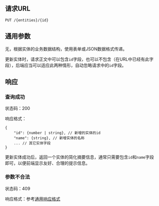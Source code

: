 ## 请求URL

    PUT /{entities}/{id}

## 通用参数

无，根据实体的业务数据结构，使用表单或JSON数据格式传递。

更新实体时，请求正文中可以包含`id`字段，也可以不包含（在URL中已经有此字段），后端应当可以适应此两种情形，自动忽略请求中的`id`字段。

## 响应

### 查询成功

状态码：200

响应格式：

    {
        "id": {number | string}, // 新增的实体的id
        "name": {string}, // 新增实体的名称
        ... // 其它实体字段
    }

更新实体成功后，返回一个实体的简化摘要信息，通常只需要包含`id`和`name`字段即可，以便前端显示友好、合理的提示信息。

### 参数不合法

状态码：409

响应格式：参考[通用响应格式]()